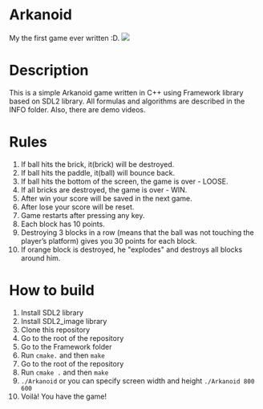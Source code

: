 # Arkanoid
My the first game ever written :D.
![](https://media.giphy.com/media/13QyATkrHD39nebXIB/giphy.gif)

# Description
This is a simple Arkanoid game written in C++ using Framework library based on SDL2 library.
All formulas and algorithms are described in the INFO folder. Also, there are demo videos.

# Rules
1. If ball hits the brick, it(brick) will be destroyed.
2. If ball hits the paddle, it(ball) will bounce back.
3. If ball hits the bottom of the screen, the game is over - LOOSE.
4. If all bricks are destroyed, the game is over - WIN.
5. After win your score will be saved in the next game.
6. After lose your score will be reset.
7. Game restarts after pressing any key.
8. Each block has 10 points.
9. Destroying 3 blocks in a row (means that the ball was not touching the player’s platform) gives you 30 points for each block.
10. If orange block is destroyed, he "explodes" and destroys all blocks around him.

# How to build
1. Install SDL2 library
2. Install SDL2_image library
3. Clone this repository
4. Go to the root of the repository 
5. Go to the Framework folder
6. Run `cmake.` and then `make`
7. Go to the root of the repository
8. Run `cmake .` and then `make`
9. `./Arkanoid` or you can specify screen width and height `./Arkanoid 800 600`
10. Voilà! You have the game!
